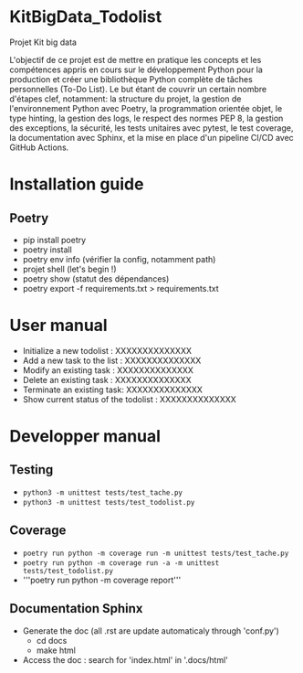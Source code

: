 # KitBigData_Todolist
Projet Kit big data

L'objectif de ce projet est de mettre en pratique les concepts et les compétences appris en cours sur le développement Python pour la production et créer une
bibliothèque Python complète de tâches personnelles (To-Do List).
Le but étant de couvrir un certain nombre d'étapes clef, notamment: la structure du projet, la gestion de l'environnement Python avec Poetry, la programmation orientée objet, le type hinting, la gestion des logs, le respect des normes PEP 8, la gestion des exceptions, la sécurité, les tests unitaires avec pytest, le test coverage, la documentation avec Sphinx, et la mise en place d'un pipeline CI/CD avec GitHub Actions.

# Installation guide
## Poetry
- pip install poetry
- poetry install
- poetry env info (vérifier la config, notamment path)
- projet shell (let's begin !)
- poetry show (statut des dépendances)
- poetry export -f requirements.txt > requirements.txt

# User manual
- Initialize a new todolist : XXXXXXXXXXXXXX
- Add a new task to the list : XXXXXXXXXXXXXX
- Modify an existing task : XXXXXXXXXXXXXX
- Delete an existing task : XXXXXXXXXXXXXX
- Terminate an existing task: XXXXXXXXXXXXXX
- Show current status of the todolist : XXXXXXXXXXXXXX

# Developper manual
## Testing
- ```python3 -m unittest tests/test_tache.py```
- ```python3 -m unittest tests/test_todolist.py```
## Coverage
- ```poetry run python -m coverage run -m unittest tests/test_tache.py```
- ```poetry run python -m coverage run -a -m unittest tests/test_todolist.py```
- '''poetry run python -m coverage report'''

## Documentation Sphinx
- Generate the doc (all .rst are update automaticaly through 'conf.py')
   * cd docs
   * make html
- Access the doc : search for 'index.html' in '.docs/html'
